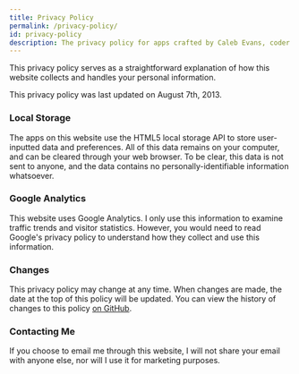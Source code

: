 ```yaml
---
title: Privacy Policy
permalink: /privacy-policy/
id: privacy-policy
description: The privacy policy for apps crafted by Caleb Evans, coder for Christ
---
```


This privacy policy serves as a straightforward explanation of how this website
collects and handles your personal information.

This privacy policy was last updated on August 7th, 2013.

### Local Storage

The apps on this website use the HTML5 local storage API to store user-inputted
data and preferences. All of this data remains on your computer, and can be
cleared through your web browser. To be clear, this data is not sent to anyone,
and the data contains no personally-identifiable information whatsoever.

### Google Analytics

This website uses Google Analytics. I only use this information to examine
traffic trends and visitor statistics. However, you would need to read Google's
privacy policy to understand how they collect and use this information.

### Changes

This privacy policy may change at any time. When changes are made, the date at
the top of this policy will be updated. You can view the history of changes to
this policy [on GitHub][policy-history].

[policy-history]: https://github.com/caleb531/personal-website/blame/master/_pages/privacy-policy.md

### Contacting Me

If you choose to email me through this website, I will not share your email with
anyone else, nor will I use it for marketing purposes.
